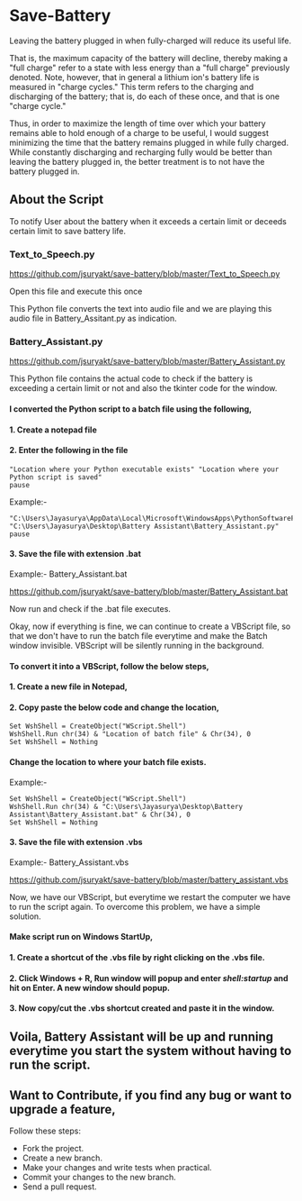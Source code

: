 # Save-Battery

Leaving the battery plugged in when fully-charged will reduce its useful life. 

That is, the maximum capacity of the battery will decline, thereby making a "full charge" refer to a state with less energy than a "full charge" previously denoted.  Note, however, that in general a lithium ion's battery life is measured in "charge cycles." This term refers to the charging and discharging of the battery; that is, do each of these once, and that is one "charge cycle." 

Thus, in order to maximize the length of time over which your battery remains able to hold enough of a charge to be useful, I would suggest minimizing the time that the battery remains plugged in while fully charged. While constantly discharging and recharging fully would be better than leaving the battery plugged in, the better treatment is to not have the battery plugged in.

## About the Script

To notify User about the battery when it exceeds a certain limit or deceeds certain limit to save battery life.

### Text_to_Speech.py
https://github.com/jsuryakt/save-battery/blob/master/Text_to_Speech.py

Open this file and execute this once

This Python file converts the text into audio file and we are playing this audio file in Battery_Assitant.py as indication.
### Battery_Assistant.py
https://github.com/jsuryakt/save-battery/blob/master/Battery_Assistant.py

This Python file contains the actual code to check if the battery is exceeding a certain limit or not and also the tkinter code for the window.

#### I converted the Python script to a batch file using the following,
#### 1. Create a notepad file
#### 2. Enter the following in the file
```
"Location where your Python executable exists" "Location where your Python script is saved"
pause
```
Example:-
```
"C:\Users\Jayasurya\AppData\Local\Microsoft\WindowsApps\PythonSoftwareFoundation.Python.3.8_qbz5n2kfra8p0\python.exe" "C:\Users\Jayasurya\Desktop\Battery Assistant\Battery_Assistant.py"
pause
```
#### 3. Save the file with extension .bat

 Example:- Battery_Assistant.bat
 
 https://github.com/jsuryakt/save-battery/blob/master/Battery_Assistant.bat
 
Now run and check if the .bat file executes.

Okay, now if everything is fine, we can continue to create a VBScript file, so that we don't have to run the batch file everytime and make the Batch window invisible. VBScript will be silently running in the background.

#### To convert it into a VBScript, follow the below steps,
#### 1. Create a new file in Notepad,
#### 2. Copy paste the below code and change the location,
```
Set WshShell = CreateObject("WScript.Shell") 
WshShell.Run chr(34) & "Location of batch file" & Chr(34), 0
Set WshShell = Nothing
```
#### Change the location to where your batch file exists.

Example:-
```
Set WshShell = CreateObject("WScript.Shell") 
WshShell.Run chr(34) & "C:\Users\Jayasurya\Desktop\Battery Assistant\Battery_Assistant.bat" & Chr(34), 0
Set WshShell = Nothing
```
#### 3. Save the file with extension .vbs

Example:- Battery_Assistant.vbs

https://github.com/jsuryakt/save-battery/blob/master/battery_assistant.vbs

Now, we have our VBScript, but everytime we restart the computer we have to run the script again.
To overcome this problem, we have a simple solution.

#### Make script run on Windows StartUp,
#### 1. Create a shortcut of the .vbs file by right clicking on the .vbs file.
#### 2. Click Windows + R, Run window will popup and enter *shell:startup* and hit on Enter. A new window should popup.
#### 3. Now copy/cut the .vbs shortcut created and paste it in the window.

## Voila, Battery Assistant will be up and running everytime you start the system without having to run the script.
## Want to Contribute, if you find any bug or want to upgrade a feature,
Follow these steps:
- Fork the project.
- Create a new branch.
- Make your changes and write tests when practical.
- Commit your changes to the new branch.
- Send a pull request.
